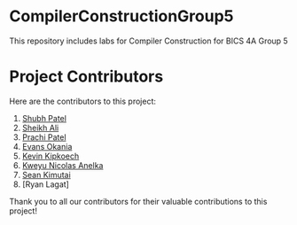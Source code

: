 # CompilerConstructionGroup5
This repository includes labs for Compiler Construction for BICS 4A Group 5

# Project Contributors

Here are the contributors to this project:

1. [Shubh Patel](https://github.com/ShubhPatel06)
2. [Sheikh Ali](https://github.com/dev-sheikh-ali/)
3. [Prachi Patel](https://github.com/Prachi2021)
4. [Evans Okania](https://github.com/135251)
5. [Kevin Kipkoech](https://github.com/136730)
6. [Kweyu Nicolas Anelka](https://github.com/116827)
7. [Sean Kimutai](https://github.com/136663)
8. [Ryan Lagat]

Thank you to all our contributors for their valuable contributions to this project!

